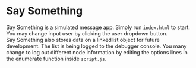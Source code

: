 Say Something
=============

Say Something is a simulated message app. Simply run ```index.html``` to start. You may change input user by clicking the user dropdown button.  
Say Something also stores data on a linkedlist object for future development. The list is being logged to the debugger console. You many change to log out different node information by editing the options lines in the enumerate function inside ```script.js```.
<br>
<br>
